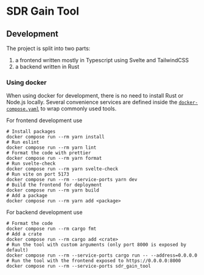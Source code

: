# SDR Gain Tool

## Development

The project is split into two parts:
1. a frontend written mostly in Typescript using Svelte and TailwindCSS
1. a backend written in Rust

### Using docker

When using docker for development, there is no need to install Rust or Node.js
locally.
Several convenience services are defined inside the
[`docker-compose.yaml`](./docker-compose.yaml) to wrap commonly used tools.

For frontend development use

```
# Install packages
docker compose run --rm yarn install
# Run eslint
docker compose run --rm yarn lint
# Format the code with prettier
docker compose run --rm yarn format
# Run svelte-check
docker compose run --rm yarn svelte-check
# Run vite on port 5173
docker compose run --rm --service-ports yarn dev
# Build the frontend for deployment
docker compose run --rm yarn build
# Add a package
docker compose run --rm yarn add <package>
```

For backend development use

```
# Format the code
docker compose run --rm cargo fmt
# Add a crate
docker compose run --rm cargo add <crate>
# Run the tool with custom arguments (only port 8000 is exposed by default)
docker compose run --rm --service-ports cargo run -- --address=0.0.0.0
# Run the tool with the frontend exposed to https://0.0.0.0:8000
docker compose run --rm --service-ports sdr_gain_tool
```
